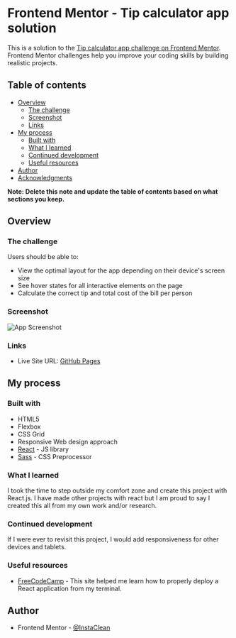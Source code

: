 # Frontend Mentor - Tip calculator app solution

This is a solution to the [Tip calculator app challenge on Frontend Mentor](https://www.frontendmentor.io/challenges/tip-calculator-app-ugJNGbJUX). Frontend Mentor challenges help you improve your coding skills by building realistic projects.

## Table of contents

- [Overview](#overview)
  - [The challenge](#the-challenge)
  - [Screenshot](#screenshot)
  - [Links](#links)
- [My process](#my-process)
  - [Built with](#built-with)
  - [What I learned](#what-i-learned)
  - [Continued development](#continued-development)
  - [Useful resources](#useful-resources)
- [Author](#author)
- [Acknowledgments](#acknowledgments)

**Note: Delete this note and update the table of contents based on what sections you keep.**

## Overview

### The challenge

Users should be able to:

- View the optimal layout for the app depending on their device's screen size
- See hover states for all interactive elements on the page
- Calculate the correct tip and total cost of the bill per person

### Screenshot

![App Screenshot]()

### Links

- Live Site URL: [GitHub Pages](https://instaclean.github.io/tipping-app/)

## My process

### Built with

- HTML5
- Flexbox
- CSS Grid
- Responsive Web design approach
- [React](https://reactjs.org/) - JS library
- [Sass](https://sass-lang.com/) - CSS Preprocessor

### What I learned

I took the time to step outside my comfort zone and create this project with React.js. I have made other projects with react but I am proud to say I created this all from my own work and/or research.


### Continued development

If I were ever to revisit this project, I would add responsiveness for other devices and tablets.

### Useful resources

- [FreeCodeCamp](https://www.freecodecamp.org/news/deploy-a-react-app-to-github-pages/) - This site helped me learn how to properly deploy a React application from my terminal.

## Author

- Frontend Mentor - [@InstaClean](https://www.frontendmentor.io/profile/InstaClean)

